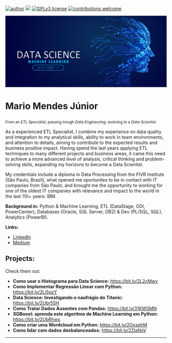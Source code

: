 [![author](https://img.shields.io/badge/author-mariomendesjr-red.svg)](https://www.linkedin.com/in/mariomendesjr) [![](https://img.shields.io/badge/python-3.7+-blue.svg)](https://www.python.org/downloads/release/python-365/) [![GPLv3 license](https://img.shields.io/badge/License-GPLv3-blue.svg)](http://perso.crans.org/besson/LICENSE.html) [![contributions welcome](https://img.shields.io/badge/contributions-welcome-brightgreen.svg?style=flat)](https://github.com/mariomendesjr/mj_data_science/issues)

<p align="center">
  <img src="https://github.com/mariomendesjr/mj_data_science/blob/main/Banner_repo.PNG" >
</p>

# Mario Mendes Júnior
<sub>From an *ETL Specialist*, passing trough *Data Engineering*, evolving to a *Data Scientist*.</sub>

As a experienced ETL Specialist, I combine my experience on data quality and integration to my analytical skills, ability to work in team environments, and attention to details, aiming to contribute to the expected results and business positive impact. Having spend the last years applying ETL techniques to many different projects and business areas, it came this need to achieve a more advanced level of analysis, critical thinking and problem-solving skills, expanding my horizons to become a Data Scientist.

My credentials include a diploma in Data Processing from the FIVR Institute (São Paulo, Brazil), what opened me oportunites to be in contact with IT companies from São Paulo, and brought me the opportunity to working for one of the oldest IT companies with relevance and impact to the world in the last 110+ years: IBM.

**Background in:** Python & Machine Learning, ETL (DataStage, ODI, PowerCenter), Databases (Oracle, SQL Server, DB2) & Dev (PL/SQL, SQL), Analytics (PowerBI).

**Links:**
* [LinkedIn](https://www.linkedin.com/in/mariomendesjr)
* [Medium](https://www.medium.com/@mario.mendesjr)


## Projects:
Check them out:

* **Como usar o Histograma para Data Science:** https://bit.ly/2L2cMwy
* **Como Implementar Regressão Linear com Python:** https://bit.ly/2Li5pzY
* **Data Science: Investigando o naufrágio do Titanic:** https://bit.ly/2Ubr5SH
* **Como Tratar Dados Ausentes com Pandas:** https://bit.ly/31KWSMN
* **XGBoost: aprenda este algoritmo de Machine Learning em Python:** https://bit.ly/2UbRhws
* **Como criar uma Wordcloud em Python:** https://bit.ly/2OxsphM
* **Como lidar com dados desbalanceados:** https://bit.ly/2ZlaNsV

---




